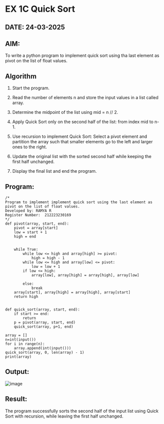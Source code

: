 # EX 1C Quick Sort
## DATE: 24-03-2025
## AIM:
To write a python program to implement quick sort using tha last element as pivot on the list of float values.

## Algorithm
1. Start the program.

2. Read the number of elements n and store the input values in a list called array.

3. Determine the midpoint of the list using mid = n // 2.

4. Apply Quick Sort only on the second half of the list: from index mid to n-1.

5. Use recursion to implement Quick Sort:
   Select a pivot element and partition the array such that smaller elements go to the left and larger ones to the right.

6. Update the original list with the sorted second half while keeping the first half unchanged.

7. Display the final list and end the program.  

## Program:
```
/*
Program to implement implement quick sort using the last element as pivot on the list of float values.
Developed by: RAMYA R
Register Number:  212223230169
*/
def pivot(array, start, end):
    pivot = array[start]
    low = start + 1
    high = end
 
 
    while True:
        while low <= high and array[high] >= pivot:
            high = high - 1
        while low <= high and array[low] <= pivot:
            low = low + 1
        if low <= high:
            array[low], array[high] = array[high], array[low]
          
        else:
            break
    array[start], array[high] = array[high], array[start]
    return high
 
 
def quick_sort(array, start, end):
    if start >= end:
        return
    p = pivot(array, start, end)
    quick_sort(array, p+1, end)

array = []
n=int(input())
for i in range(n):
    array.append(int(input()))
quick_sort(array, 0, len(array) - 1)
print(array)
```

## Output:
![image](https://github.com/user-attachments/assets/404afd0b-bf65-4a3f-a906-9c3569c66952)



## Result:
The program successfully sorts the second half of the input list using Quick Sort with recursion, while leaving the first half unchanged.
